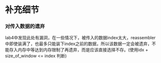 # 补充细节

### 对传入数据的遗弃

lab4中发现此处有漏洞，在一些情况下，被传入的数据index太大，reassembler中即使装满了，也最多只能装下index之前的数据，所以该数据一定会被遗弃，不能存入内存中等达到内存限制了再遗弃，而是应该直接选择不存。(使用idx + size\_of\_window <= index 判断)
